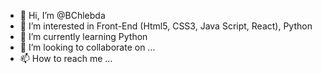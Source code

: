 - 👋 Hi, I’m @BChlebda
- 👀 I’m interested in Front-End (Html5, CSS3, Java Script, React), Python
- 🌱 I’m currently learning Python
- 💞️ I’m looking to collaborate on ...
- 📫 How to reach me ...

<!---
BChlebda/BChlebda is a ✨ special ✨ repository because its `README.md` (this file) appears on your GitHub profile.
You can click the Preview link to take a look at your changes.
--->
